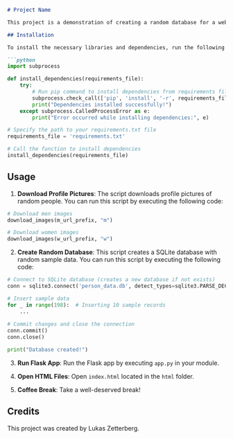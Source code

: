 ```markdown
# Project Name

This project is a demonstration of creating a random database for a website, downloading profile pictures, and running a Flask app to display the data.

## Installation

To install the necessary libraries and dependencies, run the following commands:

```python
import subprocess

def install_dependencies(requirements_file):
    try:
        # Run pip command to install dependencies from requirements file
        subprocess.check_call(['pip', 'install', '-r', requirements_file])
        print("Dependencies installed successfully!")
    except subprocess.CalledProcessError as e:
        print("Error occurred while installing dependencies:", e)

# Specify the path to your requirements.txt file
requirements_file = 'requirements.txt'

# Call the function to install dependencies
install_dependencies(requirements_file)
```

## Usage

1. **Download Profile Pictures**: The script downloads profile pictures of random people. You can run this script by executing the following code:

```python
# Download men images
download_images(m_url_prefix, "m")

# Download women images
download_images(w_url_prefix, "w")
```

2. **Create Random Database**: This script creates a SQLite database with random sample data. You can run this script by executing the following code:

```python
# Connect to SQLite database (creates a new database if not exists)
conn = sqlite3.connect('person_data.db', detect_types=sqlite3.PARSE_DECLTYPES|sqlite3.PARSE_COLNAMES)

# Insert sample data
for _ in range(198):  # Inserting 10 sample records
    ...
    
# Commit changes and close the connection
conn.commit()
conn.close()

print("Database created!")
```

3. **Run Flask App**: Run the Flask app by executing `app.py` in your module.

4. **Open HTML Files**: Open `index.html` located in the `html` folder.

5. **Coffee Break**: Take a well-deserved break!

## Credits

This project was created by Lukas Zetterberg.

